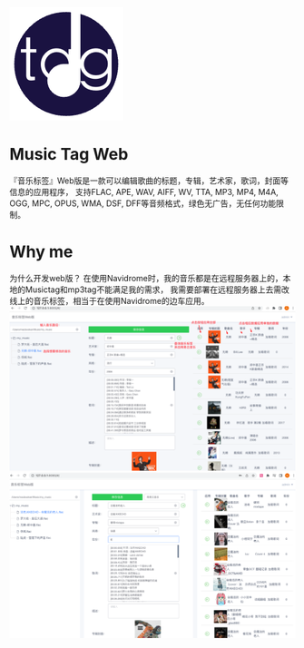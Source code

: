 ![](music-tag.png)
# Music Tag Web
『音乐标签』Web版是一款可以编辑歌曲的标题，专辑，艺术家，歌词，封面等信息的应用程序， 支持FLAC, APE, WAV, AIFF, WV, TTA, MP3, MP4, M4A, OGG, MPC, OPUS, WMA, DSF, DFF等音频格式，绿色无广告，无任何功能限制。
# Why me
为什么开发web版？
在使用Navidrome时，我的音乐都是在远程服务器上的，本地的Musictag和mp3tag不能满足我的需求，
我需要部署在远程服务器上去需改线上的音乐标签，相当于在使用Navidrome的边车应用。
![](img.png)
![img_1.png](img_1.png)